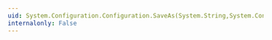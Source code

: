 ```yaml
---
uid: System.Configuration.Configuration.SaveAs(System.String,System.Configuration.ConfigurationSaveMode)
internalonly: False
---
```

